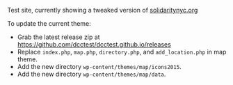 Test site, currently showing a tweaked version of [solidaritynyc.org](http://solidaritynyc.org)

To update the current theme:

 * Grab the latest release zip at https://github.com/dcctest/dcctest.github.io/releases
 * Replace `index.php`, `map.php`, `directory.php`, and `add_location.php` in map theme.
 * Add the new directory `wp-content/themes/map/icons2015`.
 * Add the new directory `wp-content/themes/map/data`.
